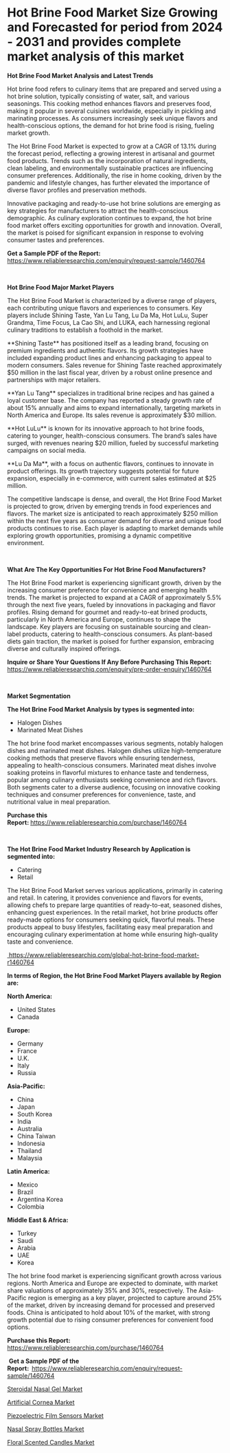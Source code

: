 <p><h1>Hot Brine Food Market Size Growing and Forecasted for period from 2024 - 2031 and provides complete market analysis of this market</h1></p><p><strong>Hot Brine Food Market Analysis and Latest Trends</strong></p>
<p><p>Hot brine food refers to culinary items that are prepared and served using a hot brine solution, typically consisting of water, salt, and various seasonings. This cooking method enhances flavors and preserves food, making it popular in several cuisines worldwide, especially in pickling and marinating processes. As consumers increasingly seek unique flavors and health-conscious options, the demand for hot brine food is rising, fueling market growth.</p><p>The Hot Brine Food Market is expected to grow at a CAGR of 13.1% during the forecast period, reflecting a growing interest in artisanal and gourmet food products. Trends such as the incorporation of natural ingredients, clean labeling, and environmentally sustainable practices are influencing consumer preferences. Additionally, the rise in home cooking, driven by the pandemic and lifestyle changes, has further elevated the importance of diverse flavor profiles and preservation methods.</p><p>Innovative packaging and ready-to-use hot brine solutions are emerging as key strategies for manufacturers to attract the health-conscious demographic. As culinary exploration continues to expand, the hot brine food market offers exciting opportunities for growth and innovation. Overall, the market is poised for significant expansion in response to evolving consumer tastes and preferences.</p></p>
<p><strong>Get a Sample PDF of the Report:&nbsp;</strong> <a href="https://www.reliableresearchiq.com/enquiry/request-sample/1460764?utm_campaign=973&utm_medium=2&utm_source=Github&utm_content=ia&utm_term=11122024&utm_id=hot-brine-food">https://www.reliableresearchiq.com/enquiry/request-sample/1460764</a></p>
<p>&nbsp;</p>
<p><strong>Hot Brine Food Major Market Players</strong></p>
<p><p>The Hot Brine Food Market is characterized by a diverse range of players, each contributing unique flavors and experiences to consumers. Key players include Shining Taste, Yan Lu Tang, Lu Da Ma, Hot LuLu, Super Grandma, Time Focus, La Cao Shi, and LUKA, each harnessing regional culinary traditions to establish a foothold in the market.</p><p>**Shining Taste** has positioned itself as a leading brand, focusing on premium ingredients and authentic flavors. Its growth strategies have included expanding product lines and enhancing packaging to appeal to modern consumers. Sales revenue for Shining Taste reached approximately $50 million in the last fiscal year, driven by a robust online presence and partnerships with major retailers.</p><p>**Yan Lu Tang** specializes in traditional brine recipes and has gained a loyal customer base. The company has reported a steady growth rate of about 15% annually and aims to expand internationally, targeting markets in North America and Europe. Its sales revenue is approximately $30 million.</p><p>**Hot LuLu** is known for its innovative approach to hot brine foods, catering to younger, health-conscious consumers. The brand’s sales have surged, with revenues nearing $20 million, fueled by successful marketing campaigns on social media.</p><p>**Lu Da Ma**, with a focus on authentic flavors, continues to innovate in product offerings. Its growth trajectory suggests potential for future expansion, especially in e-commerce, with current sales estimated at $25 million.</p><p>The competitive landscape is dense, and overall, the Hot Brine Food Market is projected to grow, driven by emerging trends in food experiences and flavors. The market size is anticipated to reach approximately $250 million within the next five years as consumer demand for diverse and unique food products continues to rise. Each player is adapting to market demands while exploring growth opportunities, promising a dynamic competitive environment.</p></p>
<p>&nbsp;</p>
<p><strong>What Are The Key Opportunities For Hot Brine Food Manufacturers?</strong></p>
<p><p>The Hot Brine Food market is experiencing significant growth, driven by the increasing consumer preference for convenience and emerging health trends. The market is projected to expand at a CAGR of approximately 5.5% through the next five years, fueled by innovations in packaging and flavor profiles. Rising demand for gourmet and ready-to-eat brined products, particularly in North America and Europe, continues to shape the landscape. Key players are focusing on sustainable sourcing and clean-label products, catering to health-conscious consumers. As plant-based diets gain traction, the market is poised for further expansion, embracing diverse and culturally inspired offerings.</p></p>
<p><strong>Inquire or Share Your Questions If Any Before Purchasing This Report:</strong> <a href="https://www.reliableresearchiq.com/enquiry/pre-order-enquiry/1460764?utm_campaign=973&utm_medium=2&utm_source=Github&utm_content=ia&utm_term=11122024&utm_id=hot-brine-food">https://www.reliableresearchiq.com/enquiry/pre-order-enquiry/1460764</a></p>
<p>&nbsp;</p>
<p><strong>Market Segmentation</strong></p>
<p><strong>The Hot Brine Food Market Analysis by types is segmented into:</strong></p>
<p><ul><li>Halogen Dishes</li><li>Marinated Meat Dishes</li></ul></p>
<p><p>The hot brine food market encompasses various segments, notably halogen dishes and marinated meat dishes. Halogen dishes utilize high-temperature cooking methods that preserve flavors while ensuring tenderness, appealing to health-conscious consumers. Marinated meat dishes involve soaking proteins in flavorful mixtures to enhance taste and tenderness, popular among culinary enthusiasts seeking convenience and rich flavors. Both segments cater to a diverse audience, focusing on innovative cooking techniques and consumer preferences for convenience, taste, and nutritional value in meal preparation.</p></p>
<p><strong>Purchase this Report:&nbsp;</strong><a href="https://www.reliableresearchiq.com/purchase/1460764?utm_campaign=973&utm_medium=2&utm_source=Github&utm_content=ia&utm_term=11122024&utm_id=hot-brine-food">https://www.reliableresearchiq.com/purchase/1460764</a></p>
<p>&nbsp;</p>
<p><strong>The Hot Brine Food Market Industry Research by Application is segmented into:</strong></p>
<p><ul><li>Catering</li><li>Retail</li></ul></p>
<p><p>The Hot Brine Food Market serves various applications, primarily in catering and retail. In catering, it provides convenience and flavors for events, allowing chefs to prepare large quantities of ready-to-eat, seasoned dishes, enhancing guest experiences. In the retail market, hot brine products offer ready-made options for consumers seeking quick, flavorful meals. These products appeal to busy lifestyles, facilitating easy meal preparation and encouraging culinary experimentation at home while ensuring high-quality taste and convenience.</p></p>
<p><a href="https://www.reliableresearchiq.com/global-hot-brine-food-market-r1460764?utm_campaign=973&utm_medium=2&utm_source=Github&utm_content=ia&utm_term=11122024&utm_id=hot-brine-food">&nbsp;https://www.reliableresearchiq.com/global-hot-brine-food-market-r1460764</a></p>
<p><strong>In terms of Region, the Hot Brine Food Market Players available by Region are:</strong></p>
<p>
    <p> <strong> North America: </strong>
        <ul>
            <li>United States</li>
            <li>Canada</li>
        </ul>
        </p> 
    <p> <strong> Europe: </strong>
        <ul>
            <li>Germany</li>
            <li>France</li>
            <li>U.K.</li>
            <li>Italy</li>
            <li>Russia</li>
        </ul>
        </p> 
    <p> <strong> Asia-Pacific: </strong>
        <ul>
            <li>China</li>
            <li>Japan</li>
            <li>South Korea</li>
            <li>India</li>
            <li>Australia</li>
            <li>China Taiwan</li>
            <li>Indonesia</li>
            <li>Thailand</li>
            <li>Malaysia</li>
        </ul>
        </p> 
    <p> <strong> Latin America: </strong>
        <ul>
            <li>Mexico</li>
            <li>Brazil</li>
            <li>Argentina Korea</li>
            <li>Colombia</li>
        </ul>
        </p> 
    <p> <strong> Middle East & Africa: </strong>
        <ul>
            <li>Turkey</li>
            <li>Saudi</li>
            <li>Arabia</li>
            <li>UAE</li>
            <li>Korea</li>
        </ul>
    </p>
    </p>
<p><p>The hot brine food market is experiencing significant growth across various regions. North America and Europe are expected to dominate, with market share valuations of approximately 35% and 30%, respectively. The Asia-Pacific region is emerging as a key player, projected to capture around 25% of the market, driven by increasing demand for processed and preserved foods. China is anticipated to hold about 10% of the market, with strong growth potential due to rising consumer preferences for convenient food options.</p></p>
<p><strong>Purchase this Report: </strong><a href="https://www.reliableresearchiq.com/purchase/1460764?utm_campaign=973&utm_medium=2&utm_source=Github&utm_content=ia&utm_term=11122024&utm_id=hot-brine-food">https://www.reliableresearchiq.com/purchase/1460764</a></p>
<p>&nbsp;<strong>Get a Sample PDF of the Report:&nbsp;&nbsp;</strong><a href="https://www.reliableresearchiq.com/enquiry/request-sample/1460764?utm_campaign=973&utm_medium=2&utm_source=Github&utm_content=ia&utm_term=11122024&utm_id=hot-brine-food">https://www.reliableresearchiq.com/enquiry/request-sample/1460764</a></p>
<p><strong></strong></p>
<p><p><a href="https://github.com/rodinayygacklezi/Market-Research-Report-List-1/blob/main/steroidal-nasal-gel-market.md?utm_campaign=973&utm_medium=2&utm_source=Github&utm_content=ia&utm_term=11122024&utm_id=hot-brine-food">Steroidal Nasal Gel Market</a></p><p><a href="https://github.com/flnordan65e0/Market-Research-Report-List-1/blob/main/artificial-cornea-market.md?utm_campaign=973&utm_medium=2&utm_source=Github&utm_content=ia&utm_term=11122024&utm_id=hot-brine-food">Artificial Cornea Market</a></p><p><a href="https://www.linkedin.com/pulse/p-factrackr-ho6he?utm_campaign=973&utm_medium=2&utm_source=Github&utm_content=ia&utm_term=11122024&utm_id=hot-brine-food">Piezoelectric Film Sensors Market</a></p><p><a href="https://www.linkedin.com/pulse/forecasting-nasal-spray-bottles-market-44-cagr-growth-projections-sysfc?utm_campaign=973&utm_medium=2&utm_source=Github&utm_content=ia&utm_term=11122024&utm_id=hot-brine-food">Nasal Spray Bottles Market</a></p><p><a href="https://www.linkedin.com/pulse/growth-projections-floral-scented-candles-market-in-depth-wjegf?utm_campaign=973&utm_medium=2&utm_source=Github&utm_content=ia&utm_term=11122024&utm_id=hot-brine-food">Floral Scented Candles Market</a></p></p>